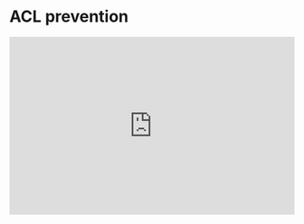 # ACL prevention 

<p><iframe width=100% height="315" src="https://www.youtube.com/embed/clnwBkA20ZI" frameborder="0" allow="accelerometer; autoplay; encrypted-media; gyroscope; picture-in-picture" allowfullscreen></iframe><p>

